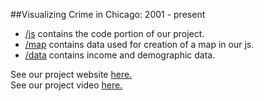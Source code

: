 ##Visualizing Crime in Chicago: 2001 - present

- [/js](https://github.com/userfog/cs171-pr-city-scape/tree/master/js) contains the code portion of our project.
- [/map](https://github.com/userfog/cs171-pr-city-scape/tree/master/map) contains data used for creation of a map in our js.
- [/data](https://github.com/userfog/cs171-pr-city-scape/tree/master/data) contains income and demographic data.

See our project website [here.](http://www.chicagocrime.info)
<br>
See our project video [here.](https://www.youtube.com/watch?v=2P_vJLNJPs0)